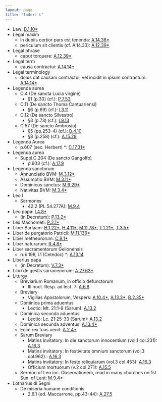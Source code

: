 ```yaml
---
layout: page
title: "Index: L"
---
```



 - Law: [B.1.10\*](../mirador.html?c=B.1&p=10)
 - Legal maxim
   - in dubiis certior pars est tenenda: [A.14.36\*](../mirador.html?c=A.14&p=36)
   - periculum sit clientis (cf. A.14.33): [A.12.39\*](../mirador.html?c=A.12&p=39)
 - Legal phrase
   - caput torquere: [A.12.39\*](../mirador.html?c=A.12&p=39)
 - Legal term
   - causa contractui: [A.14.14\*](../mirador.html?c=A.14&p=14)
 - Legal terminology
   - dolus dat causam contractui, vel incidit in ipsum contractum: [A.14.14\*](../mirador.html?c=A.14&p=14)
 - Legenda aurea
   - C.4 (De sancta Lucia virgine)
     - §1 (p.30) (cf.): [P.7.53](../mirador.html?c=P.7&p=53)
   - C.11 (De sancto Thoma Cantuariensi)
     - §6 (p.69) (cf.): [I.3.11](../mirador.html?c=I.3&p=11)
   - C.12 (De sancto Silvestro)
     - §3 (p.73) (cf.): [I.9.13](../mirador.html?c=I.9&p=13)
   - C.57 (De sancto Ambrosio)
     - §5 (pp.253-4) (cf.): [B.4.10](../mirador.html?c=B.4&p=10)
     - §8 (p.258) (cf.): [A.15.29](../mirador.html?c=A.15&p=29)
 - Legenda Aurea 
   - p.607 (sec. Herbert) \*: [C.17.31\*](../mirador.html?c=C.17&p=31)
 - Legenda aurea
   - Suppl.C.204 (De sancto Gangolfo)
     - p.903 (cf.): [A.17.9](../mirador.html?c=A.17&p=9)
 - Legenda sanctorum
   - Annunciatio BVM: [M.3.12\*](../mirador.html?c=M.3&p=12)
   - Assumptio BVM: [M.3.11\*](../mirador.html?c=M.3&p=11)
   - Dominicus sanctus: [M.9.29\*](../mirador.html?c=M.9&p=29)
   - Nativitas BVM: [M.3.4\*](../mirador.html?c=M.3&p=4)
 - Leo I
   - Sermones
     - 42.2 (PL 54.277A): [M.9.4](../mirador.html?c=M.9&p=4)
 - Leo papa: [I.4.8\*](../mirador.html?c=I.4&p=8)
   - (in Decretum): [P.13.2\*](../mirador.html?c=P.13&p=2)
 - Lex Machometi: [P.2.1\*](../mirador.html?c=P.2&p=1)
 - Liber Barlaam: [H.1.22\*](../mirador.html?c=H.1&p=22), [H.4.11\*](../mirador.html?c=H.4&p=11), [M.11.78\*](../mirador.html?c=M.11&p=78), [T.1.21\*](../mirador.html?c=T.1&p=21), [T.3.5\*](../mirador.html?c=T.3&p=5)
 - Liber de purgatorio Patricii: [M.11.136\*](../mirador.html?c=M.11&p=136)
 - Liber metheororum: [C.9.1\*](../mirador.html?c=C.9&p=1)
 - Liber naturarum: [R.4.8\*](../mirador.html?c=R.4&p=8)
 - Liber sacramentorum Gellonensis
   - rub.198, l.1 (Cetedoc) \*: [A.13.14](../mirador.html?c=A.13&p=14)
 - Liberius papa
   - (in Decretum): [V.7.3\*](../mirador.html?c=V.7&p=3)
 - Libri de gestis sarracenorum: [A.27.63\*](../mirador.html?c=A.27&p=63)
 - Liturgy
   - Breviarium Romanum, in officio defunctorum
     - III noct. Resp. ad lect. 7: [A.6.8](../mirador.html?c=A.6&p=8)
   - Breviary
     - Vigilias Apostolorum, Vespers: [A.10.4\*](../mirador.html?c=A.10&p=4), [A.13.3\*](../mirador.html?c=A.13&p=3), [B.2.35\*](../mirador.html?c=B.2&p=35)
   - Dominica prima aduentus
     - Lectio: Mt. 21:1-9 (Sarum): [A.13.2](../mirador.html?c=A.13&p=2)
   - Dominica secunda aduentus
     - Lectio: Lc. 21:25-33 (Sarum): [A.13.2](../mirador.html?c=A.13&p=2)
   - Dominica secunda adventus: [A.13.4\*](../mirador.html?c=A.13&p=4)
   - Ecce rex tuus uenit: [A.2.4\*](../mirador.html?c=A.2&p=4)
   - Sarum Breviary
     - Matins invitatory: In die sanctorum innocentium (vol.1 col.231): [A.16.3](../mirador.html?c=A.16&p=3)
     - Matins invitatory: In festivitate omnium sanctorum (vol.3 col.962).: [A.16.3](../mirador.html?c=A.16&p=3)
     - Matins invitatory: In festo reliquiarum (vol.3 col.453): [A.16.3](../mirador.html?c=A.16&p=3)
     - Officium mortuorum (v.2 col.271): [A.15.5](../mirador.html?c=A.15&p=5)
   - Sermon of Leo inc. Observationem, read in many churches on 1st Sun. of Lent: [M.9.4\*](../mirador.html?c=M.9&p=4)
 - Lotharius di Segni
   - De miseria humane conditionis
     - 2.6.1 (ed. Maccarrone, pp.43-44): [A.27.5](../mirador.html?c=A.27&p=5)
